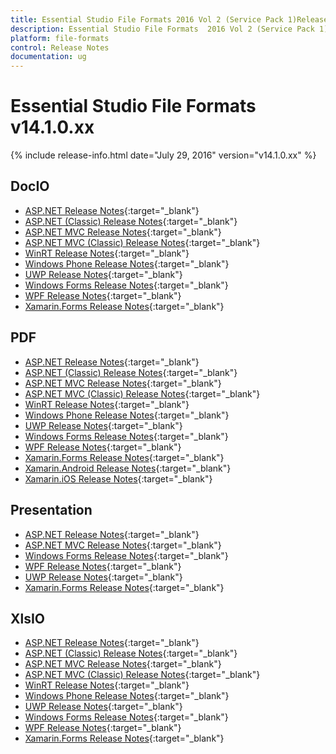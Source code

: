 ```yaml
---
title: Essential Studio File Formats 2016 Vol 2 (Service Pack 1)Release Notes
description: Essential Studio File Formats  2016 Vol 2 (Service Pack 1)Release Notes
platform: file-formats
control: Release Notes
documentation: ug
---
```


# Essential Studio File Formats v14.1.0.xx

{% include release-info.html date="July 29, 2016" version="v14.1.0.xx" %} 

## DocIO

* [ASP.NET Release Notes](/aspnet/release-notes/v14.1.0.xx#docio){:target="_blank"}
* [ASP.NET (Classic) Release Notes](/aspnet-classic/release-notes/v14.1.0.xx#docio){:target="_blank"}
* [ASP.NET MVC Release Notes](/aspnetmvc/release-notes/v14.1.0.xx#docio){:target="_blank"}
* [ASP.NET MVC (Classic) Release Notes](/aspnetmvc-classic/release-notes/v14.1.0.xx#docio){:target="_blank"}
* [WinRT Release Notes](/winrt/release-notes/v14.1.0.xx#docio){:target="_blank"}
* [Windows Phone Release Notes](/wp8/release-notes/wp-winrt/v14.1.0.xx#docio){:target="_blank"}
* [UWP Release Notes](/uwp/release-notes/v14.1.0.xx#docio){:target="_blank"}
* [Windows Forms Release Notes](/windowsforms/release-notes/v14.1.0.xx#docio){:target="_blank"}
* [WPF Release Notes](/wpf/release-notes/v14.1.0.xx#docio){:target="_blank"}
* [Xamarin.Forms Release Notes](/xamarin/release-notes/v14.1.0.xx#docio){:target="_blank"}

## PDF

* [ASP.NET Release Notes](/aspnet/release-notes/v14.1.0.xx#pdf){:target="_blank"}
* [ASP.NET (Classic) Release Notes](/aspnet-classic/release-notes/v14.1.0.xx#pdf){:target="_blank"}
* [ASP.NET MVC Release Notes](/aspnetmvc/release-notes/v14.1.0.xx#pdf){:target="_blank"}
* [ASP.NET MVC (Classic) Release Notes](/aspnetmvc-classic/release-notes/v14.1.0.xx#pdf){:target="_blank"}
* [WinRT Release Notes](/winrt/release-notes/v14.1.0.xx#pdf){:target="_blank"}
* [Windows Phone Release Notes](/wp8/release-notes/wp-winrt/v14.1.0.xx#pdf){:target="_blank"}
* [UWP Release Notes](/uwp/release-notes/v14.1.0.xx#pdf){:target="_blank"}
* [Windows Forms Release Notes](/windowsforms/release-notes/v14.1.0.xx#pdf){:target="_blank"}
* [WPF Release Notes](/wpf/release-notes/v14.1.0.xx#pdf){:target="_blank"}
* [Xamarin.Forms Release Notes](/xamarin/release-notes/v14.1.0.xx#pdf){:target="_blank"}
* [Xamarin.Android Release Notes](/xamarin-android/release-notes/v14.1.0.xx#pdf){:target="_blank"}
* [Xamarin.iOS Release Notes](/xamarin-ios/release-notes/v14.1.0.xx#pdf){:target="_blank"}

## Presentation

* [ASP.NET Release Notes](/aspnet/release-notes/v14.1.0.xx#presentation){:target="_blank"}
* [ASP.NET MVC Release Notes](/aspnetmvc/release-notes/v14.1.0.xx#presentation){:target="_blank"}
* [Windows Forms Release Notes](/windowsforms/release-notes/v14.1.0.xx#presentation){:target="_blank"}
* [WPF Release Notes](/wpf/release-notes/v14.1.0.xx#presentation){:target="_blank"}
* [UWP Release Notes](/uwp/release-notes/v14.1.0.xx#presentation){:target="_blank"}
* [Xamarin.Forms Release Notes](/xamarin/release-notes/v14.1.0.xx#presentation){:target="_blank"}

## XlsIO

* [ASP.NET Release Notes](/aspnet/release-notes/v14.1.0.xx#xlsio){:target="_blank"}
* [ASP.NET (Classic) Release Notes](/aspnet-classic/release-notes/v14.1.0.xx#xlsio){:target="_blank"}
* [ASP.NET MVC Release Notes](/aspnetmvc/release-notes/v14.1.0.xx#xlsio){:target="_blank"}
* [ASP.NET MVC (Classic) Release Notes](/aspnetmvc-classic/release-notes/v14.1.0.xx#xlsio){:target="_blank"}
* [WinRT Release Notes](/winrt/release-notes/v14.1.0.xx#xlsio){:target="_blank"}
* [Windows Phone Release Notes](/wp8/release-notes/wp-winrt/v14.1.0.xx#xlsio){:target="_blank"}
* [UWP Release Notes](/uwp/release-notes/v14.1.0.xx#xlsio){:target="_blank"}
* [Windows Forms Release Notes](/windowsforms/release-notes/v14.1.0.xx#xlsio){:target="_blank"}
* [WPF Release Notes](/wpf/release-notes/v14.1.0.xx#xlsio){:target="_blank"}
* [Xamarin.Forms Release Notes](/xamarin/release-notes/v14.1.0.xx#xlsio){:target="_blank"}